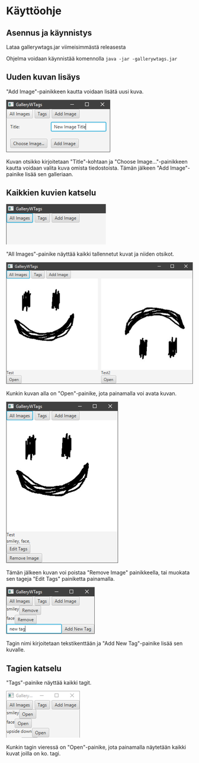 # Käyttöohje

## Asennus ja käynnistys
Lataa gallerywtags.jar viimeisimmästä releasesta

Ohjelma voidaan käynnistää komennolla `java -jar -gallerywtags.jar`

## Uuden kuvan lisäys

"Add Image"-painikkeen kautta voidaan lisätä uusi kuva. 

![06](https://github.com/joonaoko/ot-harjoitustyo/blob/master/dokumentointi/kuvat/kayttoohje06.png)

Kuvan otsikko kirjoitetaan "Title"-kohtaan ja "Choose Image..."-painikkeen kautta voidaan valita kuva omista tiedostoista. Tämän jälkeen "Add Image"-painike lisää sen galleriaan.

## Kaikkien kuvien katselu
![01](https://github.com/joonaoko/ot-harjoitustyo/blob/master/dokumentointi/kuvat/kayttoohje01.png)

"All Images"-painike näyttää kaikki tallennetut kuvat ja niiden otsikot. 

![02](https://github.com/joonaoko/ot-harjoitustyo/blob/master/dokumentointi/kuvat/kayttoohje02.png)

Kunkin kuvan alla on "Open"-painike, jota painamalla voi avata kuvan. 

![03](https://github.com/joonaoko/ot-harjoitustyo/blob/master/dokumentointi/kuvat/kayttoohje03.png)

Tämän jälkeen kuvan voi poistaa "Remove Image" painikkeella, tai muokata sen tageja "Edit Tags" painiketta painamalla.

![04](https://github.com/joonaoko/ot-harjoitustyo/blob/master/dokumentointi/kuvat/kayttoohje04.png)

Tagin nimi kirjoitetaan tekstikenttään ja "Add New Tag"-painike lisää sen kuvalle.

## Tagien katselu
"Tags"-painike näyttää kaikki tagit. 

![05](https://github.com/joonaoko/ot-harjoitustyo/blob/master/dokumentointi/kuvat/kayttoohje05.png)

Kunkin tagin vieressä on "Open"-painike, jota painamalla näytetään kaikki kuvat joilla on ko. tagi.
